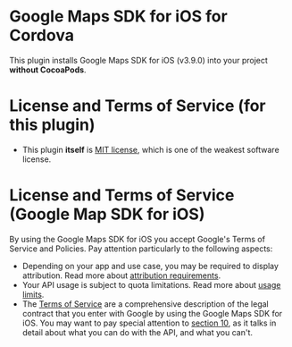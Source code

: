 # Google Maps SDK for iOS for Cordova

This plugin installs Google Maps SDK for iOS (v3.9.0) into your project **without CocoaPods**.

# License and Terms of Service (for this plugin)

* This plugin **itself** is [MIT license](./LICENSE.md), which is one of the weakest software license.

# License and Terms of Service (Google Map SDK for iOS)

By using the Google Maps SDK for iOS you accept Google's Terms of Service and
Policies. Pay attention particularly to the following aspects:

*   Depending on your app and use case, you may be required to display
    attribution. Read more about [attribution requirements](https://developers.google.com/maps/documentation/ios-sdk/intro#attribution_requirements).
*   Your API usage is subject to quota limitations. Read more about [usage
    limits](https://developers.google.com/maps/pricing-and-plans/).
*   The [Terms of Service](https://developers.google.com/maps/terms) are a
    comprehensive description of the legal contract that you enter with Google
    by using the Google Maps SDK for iOS. You may want to pay special attention
    to [section 10](https://developers.google.com/maps/terms#10-license-restrictions), as it
    talks in detail about what you can do with the API, and what you can't.
